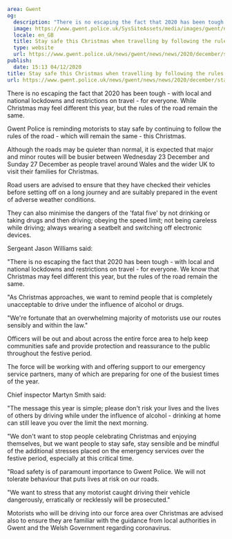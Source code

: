 ```yaml
area: Gwent
og:
  description: "There is no escaping the fact that 2020 has been tough \u2013 with local and national lockdowns and restrictions on travel \u2013 for everyone. While Christmas may feel different this year, but the rules of the road remain the same."
  image: https://www.gwent.police.uk/SysSiteAssets/media/images/gwent/news/proactive--misc/2109_09_drink_and_drive_sm_graphics_tw_eng.jpg?crop=(6,0,4994,2625)&amp;w=600&amp;h=300&amp;scale=both
  locale: en_GB
  title: Stay safe this Christmas when travelling by following the rules of the roads
  type: website
  url: https://www.gwent.police.uk/news/gwent/news/news/2020/december/stay-safe-this-christmas-when-travelling-by-following-the-rules-of-the-roads/
publish:
  date: 15:13 04/12/2020
title: Stay safe this Christmas when travelling by following the rules of the roads | Gwent Police
url: https://www.gwent.police.uk/news/gwent/news/news/2020/december/stay-safe-this-christmas-when-travelling-by-following-the-rules-of-the-roads/
```

There is no escaping the fact that 2020 has been tough - with local and national lockdowns and restrictions on travel - for everyone. While Christmas may feel different this year, but the rules of the road remain the same.

Gwent Police is reminding motorists to stay safe by continuing to follow the rules of the road - which will remain the same - this Christmas.

Although the roads may be quieter than normal, it is expected that major and minor routes will be busier between Wednesday 23 December and Sunday 27 December as people travel around Wales and the wider UK to visit their families for Christmas.

Road users are advised to ensure that they have checked their vehicles before setting off on a long journey and are suitably prepared in the event of adverse weather conditions.

They can also minimise the dangers of the 'fatal five' by not drinking or taking drugs and then driving; obeying the speed limit; not being careless while driving; always wearing a seatbelt and switching off electronic devices.

Sergeant Jason Williams said:

"There is no escaping the fact that 2020 has been tough - with local and national lockdowns and restrictions on travel - for everyone. We know that Christmas may feel different this year, but the rules of the road remain the same.

"As Christmas approaches, we want to remind people that is completely unacceptable to drive under the influence of alcohol or drugs.

"We're fortunate that an overwhelming majority of motorists use our routes sensibly and within the law."

Officers will be out and about across the entire force area to help keep communities safe and provide protection and reassurance to the public throughout the festive period.

The force will be working with and offering support to our emergency service partners, many of which are preparing for one of the busiest times of the year.

Chief inspector Martyn Smith said:

"The message this year is simple; please don't risk your lives and the lives of others by driving while under the influence of alcohol - drinking at home can still leave you over the limit the next morning.

"We don't want to stop people celebrating Christmas and enjoying themselves, but we want people to stay safe, stay sensible and be mindful of the additional stresses placed on the emergency services over the festive period, especially at this critical time.

"Road safety is of paramount importance to Gwent Police. We will not tolerate behaviour that puts lives at risk on our roads.

"We want to stress that any motorist caught driving their vehicle dangerously, erratically or recklessly will be prosecuted."

Motorists who will be driving into our force area over Christmas are advised also to ensure they are familiar with the guidance from local authorities in Gwent and the Welsh Government regarding coronavirus.
